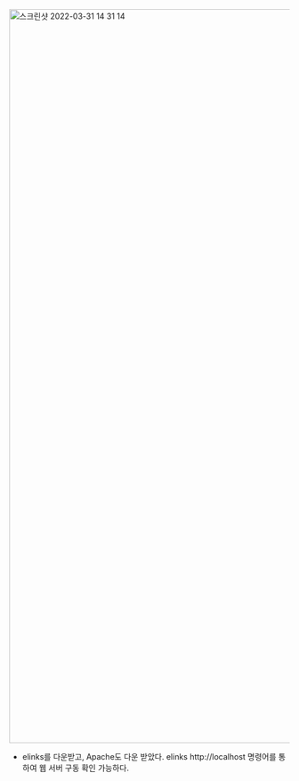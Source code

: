 <img width="1317" alt="스크린샷 2022-03-31 14 31 14" src="https://user-images.githubusercontent.com/70207093/160983238-34f84111-e62c-4b21-81f4-8843e2ce226c.png">

* elinks를 다운받고, Apache도 다운 받았다. elinks http://localhost 명령어를 통하여 웹 서버 구동 확인 가능하다.
